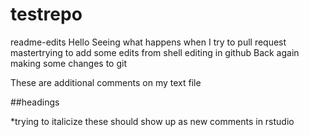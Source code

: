 # testrepo
readme-edits
Hello
Seeing what happens when I try to pull request
mastertrying to add some edits from shell
editing in github
Back again making some changes to git

These are additional comments on my text file

##headings

*trying to italicize
these should show up as new comments in rstudio

